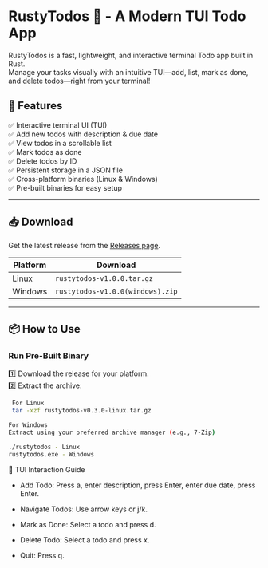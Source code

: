 # RustyTodos 🦀 - A Modern TUI Todo App

RustyTodos is a fast, lightweight, and interactive terminal Todo app built in Rust.  
Manage your tasks visually with an intuitive TUI—add, list, mark as done, and delete todos—right from your terminal!

## 🚀 Features

✅ Interactive terminal UI (TUI)  
✅ Add new todos with description & due date  
✅ View todos in a scrollable list  
✅ Mark todos as done  
✅ Delete todos by ID  
✅ Persistent storage in a JSON file  
✅ Cross-platform binaries (Linux & Windows)  
✅ Pre-built binaries for easy setup  

---

## 📥 Download

Get the latest release from the [Releases page](https://github.com/your-username/rustytodos/releases).

| Platform   | Download                                              |
|------------|-------------------------------------------------------|
| Linux      | `rustytodos-v1.0.0.tar.gz`                      |
| Windows    | `rustytodos-v1.0.0(windows).zip`                       |

---

## 📦 How to Use

### Run Pre-Built Binary

1️⃣ Download the release for your platform.  
2️⃣ Extract the archive:
```bash
 For Linux
 tar -xzf rustytodos-v0.3.0-linux.tar.gz

For Windows
Extract using your preferred archive manager (e.g., 7-Zip)

./rustytodos - Linux
rustytodos.exe - Windows
```

🎨 TUI Interaction Guide

  - Add Todo: Press a, enter description, press Enter, enter due date, press Enter.

  - Navigate Todos: Use arrow keys or j/k.

  - Mark as Done: Select a todo and press d.

  - Delete Todo: Select a todo and press x.

  - Quit: Press q.
